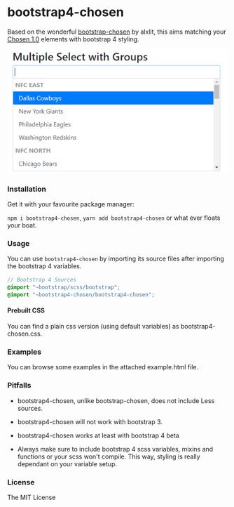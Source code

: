 # bootstrap4-chosen

Based on the wonderful [bootstrap-chosen](https://github.com/alxlit/bootstrap-chosen) by alxlit, this aims
matching your [Chosen 1.0](http://harvesthq.github.com/chosen/) elements with bootstrap 4 styling.

[![Demo](demo.PNG)](#)

### Installation

Get it with your favourite package manager:

`npm i bootstrap4-chosen`, `yarn add bootstrap4-chosen` or what ever floats your boat.

### Usage

You can use `bootstrap4-chosen` by importing its source files after importing
the bootstrap 4 variables.

```scss
// Bootstrap 4 Sources
@import "~bootstrap/scss/bootstrap";
@import "~bootstrap4-chosen/bootstrap4-chosen";
```

#### Prebuilt CSS

You can find a plain css version (using default variables) as bootstrap4-chosen.css.

### Examples

You can browse some examples in the attached example.html file.

### Pitfalls

- bootstrap4-chosen, unlike bootstrap-chosen, does not include Less sources.
- bootstrap4-chosen will not work with bootstrap 3.
- bootstrap4-chosen works at least with bootstrap 4 beta

- Always make sure to include bootstrap 4 scss variables, mixins and functions or your scss won't compile.
This way, styling is really dependant on your variable setup.

### License

The MIT License